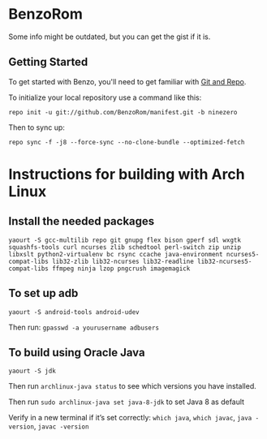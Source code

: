 BenzoRom
===========

Some info might be outdated, but you can get the gist if it is.

Getting Started
---------------

To get started with Benzo, you'll need to get familiar with [Git and Repo](http://source.android.com/source/using-repo.html).

To initialize your local repository use a command like this:

    repo init -u git://github.com/BenzoRom/manifest.git -b ninezero

Then to sync up:

    repo sync -f -j8 --force-sync --no-clone-bundle --optimized-fetch


Instructions for building with Arch Linux
=========================================

Install the needed packages
---------------------------
    yaourt -S gcc-multilib repo git gnupg flex bison gperf sdl wxgtk squashfs-tools curl ncurses zlib schedtool perl-switch zip unzip libxslt python2-virtualenv bc rsync ccache java-environment ncurses5-compat-libs lib32-zlib lib32-ncurses lib32-readline lib32-ncurses5-compat-libs ffmpeg ninja lzop pngcrush imagemagick

To set up adb
-------------
    yaourt -S android-tools android-udev

Then run: `gpasswd -a yourusername adbusers`


To build using Oracle Java
--------------------------
    yaourt -S jdk

Then run `archlinux-java status` to see which versions you have installed.

Then run `sudo archlinux-java set java-8-jdk` to set Java 8 as default

Verify in a new terminal if it’s set correctly: `which java`, `which javac`, `java -version`, `javac -version`
